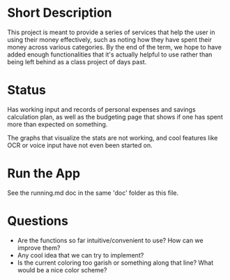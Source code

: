 # Short Description
This project is meant to provide a series of services that help the user in using their money effectively, such as noting how they have spent their money across various categories. By the end of the term, we hope to have added enough functionalities that it's actually helpful to use rather than being left behind as a class project of days past.

# Status
Has working input and records of personal expenses and savings calculation plan, as well as the budgeting page that shows if one has spent more than expected on something.

The graphs that visualize the stats are not working, and cool features like OCR or voice input have not even been started on.

# Run the App
See the running.md doc in the same 'doc' folder as this file.

# Questions
* Are the functions so far intuitive/convenient to use? How can we improve them?
* Any cool idea that we can try to implement?
* Is the current coloring too garish or something along that line? What would be a nice color scheme?

